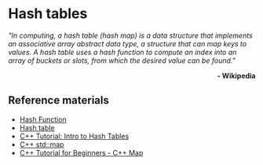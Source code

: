 # Hash tables

*"In computing, a hash table (hash map) is a data structure that implements an associative array abstract data type, a structure that can map keys to values. A hash table uses a hash function to compute an index into an array of buckets or slots, from which the desired value can be found."*

<div align="right"><b>- Wikipedia</b></div>


## Reference materials

* [Hash Function][1]
* [Hash table][2]
* [C++ Tutorial: Intro to Hash Tables][3]
* [C++ std::map][4]
* [C++ Tutorial for Beginners - C++ Map][5]


[1]: https://en.wikipedia.org/wiki/Hash_function
[2]: https://en.wikipedia.org/wiki/Hash_table
[3]: https://www.youtube.com/watch?v=dsuxijrK-EQ
[4]: http://www.cplusplus.com/reference/map/map/
[5]: https://www.youtube.com/watch?v=POYRev0zk2k
